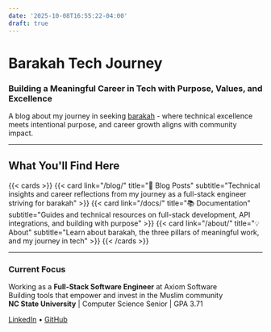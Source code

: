 ```yaml
---
date: '2025-10-08T16:55:22-04:00'
draft: true
---
```


# Barakah Tech Journey

### Building a Meaningful Career in Tech with Purpose, Values, and Excellence

A blog about my journey in seeking [barakah](/about/) - where technical excellence meets intentional purpose, and career growth aligns with community impact.

---

## What You'll Find Here

{{< cards >}}
  {{< card link="/blog/" title="📝 Blog Posts" subtitle="Technical insights and career reflections from my journey as a full-stack engineer striving for barakah" >}}
  {{< card link="/docs/" title="📚 Documentation" subtitle="Guides and technical resources on full-stack development, API integrations, and building with purpose" >}}
  {{< card link="/about/" title="💡 About" subtitle="Learn about barakah, the three pillars of meaningful work, and my journey in tech" >}}
{{< /cards >}}

---

### Current Focus

Working as a **Full-Stack Software Engineer** at Axiom Software  
Building tools that empower and invest in the Muslim community  
**NC State University** | Computer Science Senior | GPA 3.71

[LinkedIn](https://linkedin.com/in/malik-wensman/) • [GitHub](https://github.com/mdw223)